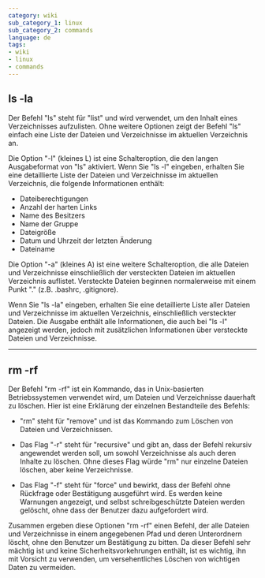 ```yaml
---
category: wiki
sub_category_1: linux
sub_category_2: commands
language: de
tags:
- wiki
- linux
- commands
---
```


## ls -la

Der Befehl "ls" steht für "list" und wird verwendet, um den Inhalt eines Verzeichnisses aufzulisten. Ohne weitere Optionen zeigt der Befehl "ls" einfach eine Liste der Dateien und Verzeichnisse im aktuellen Verzeichnis an.

Die Option "-l" (kleines L) ist eine Schalteroption, die den langen Ausgabeformat von "ls" aktiviert. Wenn Sie "ls -l" eingeben, erhalten Sie eine detaillierte Liste der Dateien und Verzeichnisse im aktuellen Verzeichnis, die folgende Informationen enthält:

- Dateiberechtigungen
- Anzahl der harten Links
- Name des Besitzers
- Name der Gruppe
- Dateigröße
- Datum und Uhrzeit der letzten Änderung
- Dateiname

Die Option "-a" (kleines A) ist eine weitere Schalteroption, die alle Dateien und Verzeichnisse einschließlich der versteckten Dateien im aktuellen Verzeichnis auflistet. Versteckte Dateien beginnen normalerweise mit einem Punkt "." (z.B. .bashrc, .gitignore).

Wenn Sie "ls -la" eingeben, erhalten Sie eine detaillierte Liste aller Dateien und Verzeichnisse im aktuellen Verzeichnis, einschließlich versteckter Dateien. Die Ausgabe enthält alle Informationen, die auch bei "ls -l" angezeigt werden, jedoch mit zusätzlichen Informationen über versteckte Dateien und Verzeichnisse.

---

## rm -rf

Der Befehl "rm -rf" ist ein Kommando, das in Unix-basierten Betriebssystemen verwendet wird, um Dateien und Verzeichnisse dauerhaft zu löschen. Hier ist eine Erklärung der einzelnen Bestandteile des Befehls:

- "rm" steht für "remove" und ist das Kommando zum Löschen von Dateien und Verzeichnissen.

- Das Flag "-r" steht für "recursive" und gibt an, dass der Befehl rekursiv angewendet werden soll, um sowohl Verzeichnisse als auch deren Inhalte zu löschen. Ohne dieses Flag würde "rm" nur einzelne Dateien löschen, aber keine Verzeichnisse.

- Das Flag "-f" steht für "force" und bewirkt, dass der Befehl ohne Rückfrage oder Bestätigung ausgeführt wird. Es werden keine Warnungen angezeigt, und selbst schreibgeschützte Dateien werden gelöscht, ohne dass der Benutzer dazu aufgefordert wird.

Zusammen ergeben diese Optionen "rm -rf" einen Befehl, der alle Dateien und Verzeichnisse in einem angegebenen Pfad und deren Unterordnern löscht, ohne den Benutzer um Bestätigung zu bitten. Da dieser Befehl sehr mächtig ist und keine Sicherheitsvorkehrungen enthält, ist es wichtig, ihn mit Vorsicht zu verwenden, um versehentliches Löschen von wichtigen Daten zu vermeiden.
